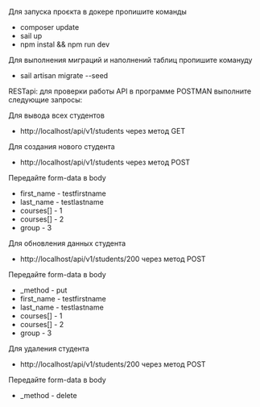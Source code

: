 
Для запуска проєкта в докере пропишите команды
 - composer update
 - sail up
 - npm instal && npm run dev


Для выполнения миграций и наполнений таблиц пропишите комануду
 - sail artisan migrate --seed


RESTapi:
для проверки работы API в программе POSTMAN 
выполните следующие запросы:

Для вывода всех студентов
 - http://localhost/api/v1/students через метод GET 

Для создания нового студента
 - http://localhost/api/v1/students через метод POST

Передайте form-data в body
 - first_name  - testfirstname
 - last_name - testlastname
 - courses[] - 1
 - courses[] - 2
 - group - 3


Для обновления данных студента
 - http://localhost/api/v1/students/200 через метод POST

Передайте form-data в body
- _method - put
- first_name  - testfirstname
- last_name - testlastname
- courses[] - 1
- courses[] - 2
- group - 3

Для удаления студента 
 - http://localhost/api/v1/students/200 через метод POST

Передайте form-data в body
- _method - delete


